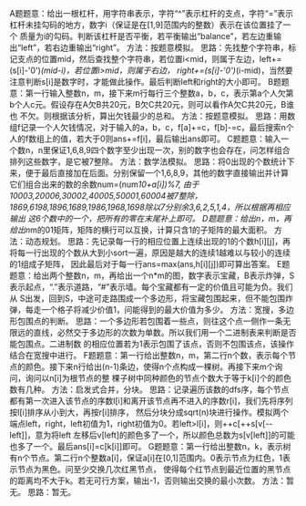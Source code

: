 A题题意：给出一根杠杆，用字符串表示，字符“^”表示杠杆的支点，字符“=”表示杠杆未挂勾码的地方，数字i（保证是在[1,9]范围内的整数）表示在该位置挂了一个
        质量为i的勾码。判断该杠杆是否平衡，若平衡输出“balance”，若左边重输出“left”，若右边重输出“right”。
   方法：按题意模拟。
   思路：先找整个字符串，标记支点的位置mid，然后查找整个字符串，若位置i<mid，则属于左边，left+=(s[i]-'0')*(mid-i)，若位置i>mid，则属于右边，
        right+=(s[i]-'0')*(i-mid)，当然要注意判断s[i]是数字时，才能做此操作。最后判断left和right的大小即可。
B题题意：第一行输入整数n，m，接下来m行每行三个整数a，b，c，表示第a个人欠第b个人c元。假设存在A欠B共20元，B欠C共20元，则可以看作A欠C共20元，B谁也
        不欠。则根据该分析，算出欠钱最少的总和。
   方法：按题意模拟。
   思路：用数组f记录一个人欠钱情况，对于输入的a，b，c，f[a]+=c，f[b]-=c，最后搜索n个人的f数组上的值，若大于0则ans+=f[i]，最后输出ans即可。
C题题意：输入一个数n，n里保证1,6,8,9四个数字至少出现一次，别的数字也会存在，问怎样组合排列这些数字，是它被7整除。
   方法：数学法模拟。
   思路：将0出现的个数统计下来，便于最后直接加在后面。分别保留一个1,6,8,9，其他的数字直接输出并计算它们组合出来的数的余数num=(num*10+a[i])%7,
        由于10003,20006,30002,40005,50001,60004被7整除，1869,6198,1896,1689,1986,1968,1698除以7分别余3,6,2,5,1,4，所以根据再相应输出
        这6个数中的一个，把所有的零在末尾补上即可。
D题题意：给出n，m，再给出n*m的01矩阵，矩阵的横行可以互换，计算只含1的子矩阵的最大面积。
   方法：动态规划。
   思路：先记录每一行的相应位置上连续出现的1的个数h[i][j]，再将每一行出现的个数从大到小sort一遍，原因是越大的连续1越难以与较小的连续的1组成子矩阵，
        因此最后对于每一行ans=max(ans,h[i][j])即可算出答案。
E题题意：给出两个整数n，m，再给出一个n*m的图，数字表示宝藏，B表示炸弹，S表示起点，“.”表示道路，“#”表示墙。每个宝藏都有一定的价值且可能为负。我们从
        S出发，回到S，中途可走路围成一个多边形，将宝藏包围起来，但不能包围炸弹，每走一个格子将减少价值1，问能得到的最大价值为多少。
   方法：宽搜，多边形包围点的判断。
   思路：一个多边形若包围着一些点，则往这个点一侧作一条无限远的直线，必然交于多边形的次数为单数。所以我们用一个二进制表来判断是否能包围点。二进制数
        的相应位置若为1表示包围了该点，否则不包围该点，该操作结合在宽搜中进行。
F题题意：第一行给出整数n，m，第二行n个数，表示每个节点的颜色。接下来n行给出(n-1)条边，使得n个点构成一棵树。再接下来m个询问，询问以n[i]为根节点的整
        棵子树中同种颜色的节点个数大于等于k[i]个的颜色数有几种。
   方法：启发式合并，分块。
   思路：记录遍历该数的dfs序，每个节点都有第一次进入该节点的序数l[i]和离开该节点再不进入的序数r[i]，我们先将序列按l[i]排序从小到大，再按r[i]排序，
        然后分块分成sqrt(n)块进行操作。模拟两个端点left，right，left初值为1，right初值为0。若left>l[i]，则++c[++s[v[--left]]，意为将left
        左移后v[left]的颜色多了一个，所以颜色总数为s[v[left]]的可能也多了一个。最后ans[i]=c[k[i]]即可。
G题题意：第一行给出整数n，k，表示树有n个节点。第二行n个整数a[i]，保证a[i]在[0,1]范围内。0表示节点为红色，1表示节点为黑色。问至少交换几次红黑节点，
        使得每个红节点到最近位置的黑节点的距离均不大于k。若无可行方案，输出-1，否则输出交换的最小次数。
   方法：暂无。
   思路：暂无。
